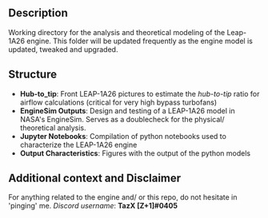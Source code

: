## Description

Working directory for the analysis and theoretical modeling of the Leap-1A26 engine. This folder will be updated frequently as the engine model is updated, tweaked and upgraded.

## Structure

- **Hub-to_tip**: Front LEAP-1A26 pictures to estimate the _hub-to-tip_ ratio for airflow calculations (critical for very high bypass turbofans)
- **EngineSim Outputs**: Design and testing of a LEAP-1A26 model in NASA's EngineSim. Serves as a doublecheck for the physical/ theoretical analysis.
- **Jupyter Notebooks**: Compilation of python notebooks used to characterize the LEAP-1A26 engine
- **Output Characteristics**: Figures with the output of the python models

## Additional context and Disclaimer
For anything related to the engine and/ or this repo, do not hesitate in 'pinging' me. 
_Discord username_: **TazX [Z+1]#0405**
